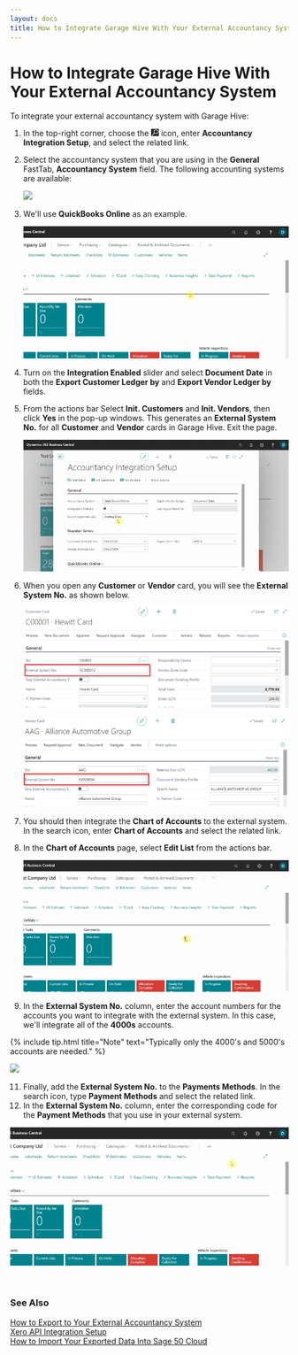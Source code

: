 ```yaml
---
layout: docs
title: How to Integrate Garage Hive With Your External Accountancy System
---
```


# How to Integrate Garage Hive With Your External Accountancy System
To integrate your external accountancy system with Garage Hive:
1. In the top-right corner, choose the ![](media/search_icon.png) icon, enter **Accountancy Integration Setup**, and select the related link.
2. Select the accountancy system that you are using in the **General** FastTab, **Accountancy System** field. The following accounting systems are available:

   ![](media/garagehive-external-accountancy-integration1a.gif)

3. We'll use **QuickBooks Online** as an example.

   ![](media/garagehive-external-accountancy-integration1.gif)

4. Turn on the **Integration Enabled** slider and select **Document Date** in both the **Export Customer Ledger by** and **Export Vendor Ledger by** fields.
5. From the actions bar Select **Init. Customers** and **Init. Vendors**, then click **Yes** in the pop-up windows. This generates an **External System No.** for all **Customer** and **Vendor** cards in Garage Hive. Exit the page.

   ![](media/garagehive-external-accountancy-integration2.gif)

6. When you open any **Customer** or **Vendor** card, you will see the **External System No.** as shown below.

   ![](media/garagehive-external-accountancy-integration3-a.png)

   ![](media/garagehive-external-accountancy-integration3-b.png)

7. You should then integrate the **Chart of Accounts** to the external system. In the search icon, enter **Chart of Accounts** and select the related link.
8. In the **Chart of Accounts** page, select **Edit List** from the actions bar.

   ![](media/garagehive-external-accountancy-integration4.gif)

9.  In the **External System No.** column, enter the account numbers for the accounts you want to integrate with the external system. In this case, we'll integrate all of the **4000s** accounts.

   {% include tip.html title="Note" text="Typically only the 4000's and 5000's accounts are needed." %}


   ![](media/garagehive-external-accountancy-integration5.gif)

11. Finally, add the **External System No.** to the **Payments Methods**. In the search icon, type **Payment Methods** and select the related link.
12. In the **External System No.** column, enter the corresponding code for the **Payment Methods** that you use in your external system.

   ![](media/garagehive-external-accountancy-integration6.gif)


<br>

### **See Also**

[How to Export to Your External Accountancy System](garagehive-finance-accountancy-export.html) \
[Xero API Integration Setup](xero-api-integration.html) \
[How to Import Your Exported Data Into Sage 50 Cloud](garagehive-import-exported-data-to-sage-50-accounts.html)



